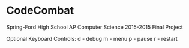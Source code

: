 # CodeCombat
Spring-Ford High School AP Computer Science 2015-2015 Final Project

Optional Keyboard Controls:
	d - debug
	m - menu
	p - pause
	r - restart
